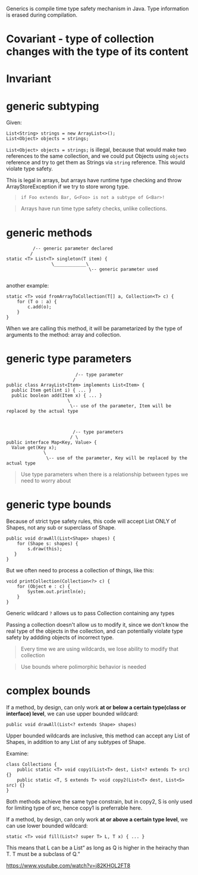 Generics is compile time type safety mechanism in Java.
Type information is erased during compilation.

# Covariant - type of collection changes with the type of its content
# Invariant

# generic subtyping

Given: 
```
List<String> strings = new ArrayList<>();
List<Object> objects = strings;
```
`List<Object> objects = strings;` is illegal, because that would make two references to the same collection, and we could put Objects using `objects` reference and try to get them as Strings via `string` reference. This would violate type safety.

This is legal in arrays, but arrays have runtime type checking and throw ArrayStoreException if we try to store wrong type.

> `if Foo extends Bar, G<Foo> is not a subtype of G<Bar>!`

> Arrays have run time type safety checks, unlike collections.

# generic methods

```
          /-- generic parameter declared
         /
static <T> List<T> singleton(T item) {
                 \____________\
                               \-- generic parameter used
          
```

another example:

```
static <T> void fromArrayToCollection(T[] a, Collection<T> c) {
    for (T o : a) {
        c.add(o);
    }
}
```

When we are calling this method, it will be parametarized by the type of arguments to the method: array and collection.

# generic type parameters

```
                          /-- type parameter
                         /
public class ArrayList<Item> implements List<Item> {
  public Item get(int i) { ... }
  public boolean add(Item x) { ... }
                       \
                        \-- use of the parameter, Item will be replaced by the actual type



                         /-- type parameters
                        / \
public interface Map<Key, Value> {
  Value get(Key x);
              \
               \-- use of the parameter, Key will be replaced by the actual type

```
> Use type parameters when there is a relationship between types we need to worry about

# generic type bounds

Because of strict type safety rules, this code will accept List ONLY of Shapes, not any sub or superclass of Shape.

```
public void drawAll(List<Shape> shapes) {
    for (Shape s: shapes) {
        s.draw(this);
   }
}
```

But we often need to process a collection of things, like this:
```
void printCollection(Collection<?> c) {
    for (Object e : c) {
        System.out.println(e);
    }
}
```
Generic wildcard `?` allows us to pass Collection containing any types

Passing a collection doesn't allow us to modify it, since we don't know the real type of the objects in the collection, and can potentially violate type safety by addding objects of incorrect type.

> Every time we are using wildcards, we lose ability to modify that collection

> Use bounds where polimorphic behavior is needed


# complex bounds

If a method, by design, can only work **at or below a certain type(class or interface) level**, we can use upper bounded wildcard:

```
public void drawAll(List<? extends Shape> shapes)
```

Upper bounded wildcards are inclusive, this method can accept any List of Shapes, in addition to any List of any subtypes of Shape.

Examine:
```
class Collections {
    public static <T> void copy1(List<T> dest, List<? extends T> src) {}
    public static <T, S extends T> void copy2(List<T> dest, List<S> src) {}
}
```
Both methods achieve the same type constrain, but in copy2, S is only used for limiting type of src, hence copy1 is preferrable here.


If a method, by design, can only work **at or above a certain type level**, we can use lower bounded wildcard:

```
static <T> void fill(List<? super T> L, T x) { ... }
```
This means that L can be a List<Q> as long as Q is higher in the heirachy than T. T must be a subclass of Q.
          
          
https://www.youtube.com/watch?v=j82KHOL2FT8

